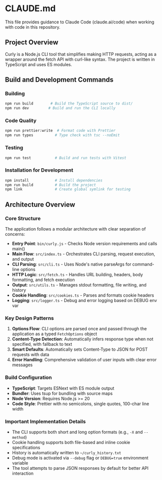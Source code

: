# CLAUDE.md

This file provides guidance to Claude Code (claude.ai/code) when working with code in this repository.

## Project Overview

Curly is a Node.js CLI tool that simplifies making HTTP requests, acting as a wrapper around the fetch API with curl-like syntax. The project is written in TypeScript and uses ES modules.

## Build and Development Commands

### Building

```bash
npm run build        # Build the TypeScript source to dist/
npm run dev         # Build and run the CLI locally
```

### Code Quality

```bash
npm run prettier:write  # Format code with Prettier
npm run types          # Type check with tsc --noEmit
```

### Testing

```bash
npm run test           # Build and run tests with Vitest
```

### Installation for Development

```bash
npm install            # Install dependencies
npm run build          # Build the project
npm link               # Create global symlink for testing
```

## Architecture Overview

### Core Structure

The application follows a modular architecture with clear separation of concerns:

- **Entry Point**: `bin/curly.js` - Checks Node version requirements and calls main()
- **Main Flow**: `src/index.ts` - Orchestrates CLI parsing, request execution, and output
- **CLI Parsing**: `src/cli.ts` - Uses Node's native parseArgs for command-line options
- **HTTP Logic**: `src/fetch.ts` - Handles URL building, headers, body formatting, and fetch execution
- **Output**: `src/utils.ts` - Manages stdout formatting, file writing, and history
- **Cookie Handling**: `src/cookies.ts` - Parses and formats cookie headers
- **Logging**: `src/logger.ts` - Debug and error logging based on DEBUG env var

### Key Design Patterns

1. **Options Flow**: CLI options are parsed once and passed through the application as a typed `FetchOptions` object
2. **Content-Type Detection**: Automatically infers response type when not specified, with fallback to text
3. **Smart Defaults**: Automatically sets Content-Type to JSON for POST requests with data
4. **Error Handling**: Comprehensive validation of user inputs with clear error messages

### Build Configuration

- **TypeScript**: Targets ESNext with ES module output
- **Bundler**: Uses tsup for bundling with source maps
- **Node Version**: Requires Node.js >= 20
- **Code Style**: Prettier with no semicolons, single quotes, 100-char line width

### Important Implementation Details

- The CLI supports both short and long option formats (e.g., `-X` and `--method`)
- Cookie handling supports both file-based and inline cookie specifications
- History is automatically written to `~/curly_history.txt`
- Debug mode is activated via `--debug` flag or `DEBUG=true` environment variable
- The tool attempts to parse JSON responses by default for better API interaction
